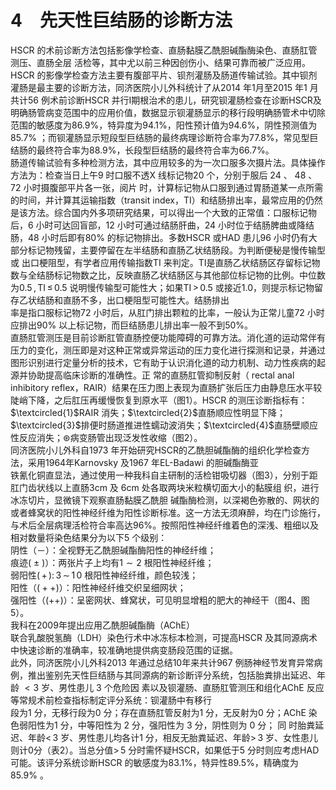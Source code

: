 # 4　先天性巨结肠的诊断方法  
HSCR 的术前诊断方法包括影像学检查、直肠黏膜乙酰胆碱酯酶染色、直肠肛管测压、直肠全层 活检等，其中尤以前三种因创伤小、结果可靠而被广泛应用。  
HSCR 的影像学检查方法主要有腹部平片、钡剂灌肠及肠道传输试验。其中钡剂灌肠是最主要的诊断方法，同济医院小儿外科统计了从2014 年1月至2015 年1 月共计56 例术前诊断HSCR 并行Ⅰ期根治术的患儿，研究钡灌肠检查在诊断HSCR及明确肠管病变范围中的应用价值，数据显示钡灌肠显示的移行段明确肠管术中切除范围的敏感度为$86.9\%$，特异度为$94.1\%$，阳性预计值为$94.6\%$，阴性预测值为$85.7\%$ ；而钡灌肠显示短段型巨结肠的最终病理诊断符合率为$77.8\%$，常见型巨结肠的最终符合率为$88.9\%$，长段型巨结肠的最终符合率为$66.7\%$。  
肠道传输试验有多种检测方法，其中应用较多的为一次口服多次摄片法。具体操作方法为：检查当日上午9 时口服不透X 线标记物20 个，分别于服后 24 、 48 、 72  小时摄腹部平片各一张，阅片 时，计算标记物从口服到通过胃肠道某一点所需的时间，并计算其运输指数（transit index，TI）和结肠排出率，最常应用的仍然是该方法。综合国内外多项研究结果，可以得出一个大致的正常值：口服标记物后，6 小时可达回盲部，12 小时可通过结肠肝曲，24 小时位于结肠脾曲或降结肠，48 小时后即有$80\%$ 的标记物排出。多数HSCR 或HAD 患儿96 小时仍有大部分标记物残留，主要停留在左半结肠和直肠乙状结肠段。为判断便秘是慢传输型或 出口梗阻型，有学者应用传输指数TI 来判定。TI是直肠乙状结肠区存留标记物数与全结肠标记物数之比，反映直肠乙状结肠区与其他部位标记物的比例。中位数为$0.5\,,\mathrm{TI}\,\leqslant\,0.5$ 说明慢传输型可能性大；如果$\mathrm{TI}\,>\,0.5$ 或接近1.0，则提示标记物留存乙状结肠和直肠不多，出口梗阻型可能性大。结肠排出  
率是指口服标记物72 小时后，从肛门排出颗粒的比率，一般认为正常儿童72 小时应排出$90\%$ 以上标记物，而巨结肠患儿排出率一般不到$50\%$。  
直肠肛管测压是目前诊断肛管直肠控便功能障碍的可靠方法。消化道的运动常伴有压力的变化，测压即是对这种正常或异常运动的压力变化进行探测和记录，并通过图形识别进行定量分析的技术，它有助于认识消化道的动力机制、动力性疾病的起源并协助提高临床诊断的准确性。正 常的直肠肛管抑制反射（ rectal anal inhibitory  reflex，RAIR）结果在压力图上表现为直肠扩张后压力由静息压水平较陡峭下降，之后肛压再缓慢恢复到原水平（图1）。HSCR 的测压诊断指标有：$\textcircled{1}$RAIR 消失；$\textcircled{2}$直肠顺应性明显下降；$\textcircled{3}$排便时肠道推进性蠕动波消失；$\textcircled{4}$直肠壁顺应性反应消失；$\circledast$病变肠管出现泛发性收缩（图2）。  
同济医院小儿外科自1973 年开始研究HSCR的乙酰胆碱酯酶的组织化学检查方法，采用1964年Karnovsky 及1967 年EL-Badawi 的胆碱酯酶亚  
铁氰化铜直显法，通过使用一种我科自主研制的活检钳吸切器（图3），分别于距肛门齿状线以上直肠3cm  及 6cm  处各取两块米粒横切面大小的黏膜组 织，进行冰冻切片，显微镜下观察直肠黏膜乙酰胆 碱酯酶检测，以深褐色弥散的、网状的或者蜂窝状的阳性神经纤维为阳性诊断标准。这一方法无须麻醉，均在门诊施行，与术后全层病理活检符合率高达$96\%$。按照阳性神经纤维着色的深浅、粗细以及相对数量将染色结果分为以下5 个级别：  
阴性（－）：全视野无乙酰胆碱酯酶阳性的神经纤维；  
痕迹$(\ \pm\ )$）：两张片子上均有$1\sim2$ 根阳性神经纤维；  
弱阳性$(\,+\,):\,3\,\sim\,1\,0$ 根阳性神经纤维，颜色较浅；  
阳性（$\big(++\big)$）：阳性神经纤维交织呈细网状；  
强阳性（$(++)$）：呈密网状、蜂窝状，可见明显增粗的肥大的神经干（图4、图5）。  
我科在2009年提出应用乙酰胆碱酯酶（AChE）  
联合乳酸脱氢酶（LDH）染色行术中冰冻标本检测，可提高HSCR 及其同源病术中快速诊断的准确率，较准确地提供病变肠段范围的证据。  
此外，同济医院小儿外科2013 年通过总结10年来共计967 例肠神经节发育异常病例，推出鉴别先天性巨结肠与其同源病的新诊断评分系统，包括胎粪排出延迟、年龄 $<3$  岁、男性患儿 3  个危险因 素以及钡灌肠、直肠肛管测压和组化AChE 反应等常规术前检查指标制定评分系统：钡灌肠中有移行  
段为1 分，无移行段为0 分；存在直肠肛管反射为1 分，无反射为0 分；AChE 染色弱阳性为1 分，中等阳性为 2  分，强阳性为 3  分，阴性则为 0  分； 同 时胎粪延迟、年龄$<\,3$ 岁、男性患儿均各计1 分，相反无胎粪延迟、年龄$>\,3$ 岁、女性患儿则计0分（表2）。当总分值$>\,5$ 分时需怀疑HSCR，如果低于5 分时则应考虑HAD 可能。该评分系统诊断HSCR 的敏感度为$83.1\%$，特异性$89.5\%$，精确度为 $85.9\%$ 。  
